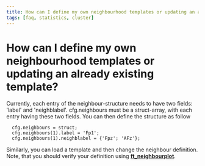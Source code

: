 ```yaml
---
title: How can I define my own neighbourhood templates or updating an already existing template?
tags: [faq, statistics, cluster]
---
```


# How can I define my own neighbourhood templates or updating an already existing template?

Currently, each entry of the neighbour-structure needs to have two fields: 'label' and 'neighblabel'. cfg.neighbours must be a struct-array, with each entry having these two fields. You can then define the structure as follow

	  cfg.neighbours = struct;
	  cfg.neighbours(1).label = 'Fp1';
	  cfg.neighbours(1).neighblabel = {'Fpz'; 'AFz'};

Similarly, you can load a template and then change the neighbour definition. Note, that you should verify your definition using **[ft_neighbourplot](/reference/ft_neighbourplot)**.
